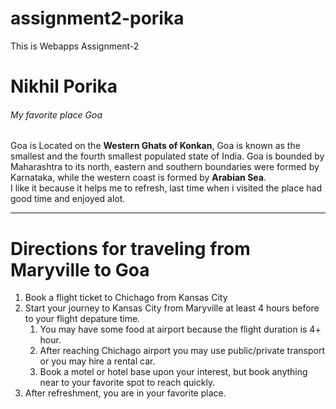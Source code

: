# assignment2-porika
This is Webapps Assignment-2
# Nikhil Porika
###### My favorite place Goa

Goa is Located on the **Western Ghats of Konkan**, Goa is known as the smallest and the fourth smallest populated state of India. Goa is bounded by Maharashtra to its north, eastern and southern boundaries were formed by Karnataka, while the western coast is formed by **Arabian Sea**.<br> I like it because it helps me to refresh, last time when i visited the place had good time and enjoyed alot.
 
 ---
 # Directions for traveling from Maryville to Goa
1. Book a flight ticket to Chichago from Kansas City
2. Start your journey to Kansas City from Maryville at least 4 hours before to your flight depature time.
    1. You may have some food at airport because the flight duration is 4+ hour.
    2. After reaching Chichago airport you may use public/private transport or you may hire a rental car.
    3. Book a motel or hotel base upon your interest, but book anything near to your favorite spot to reach quickly.
3. After refreshment, you are in your favorite place.